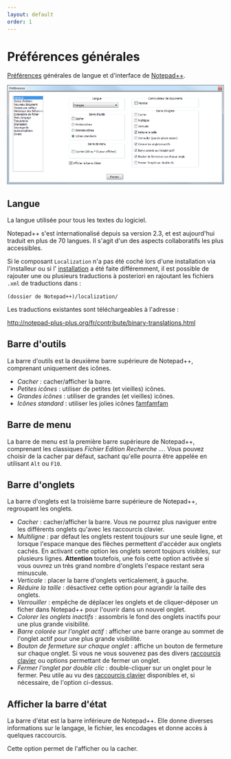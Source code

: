 ```yaml
---
layout: default
order: 1
---
```

# Préférences générales

[Préférences](preferences.md) générales de langue et d'interface de [Notepad++](notepad++.md).

![Interface](/images/preferences/01_general.png)

## Langue

La langue utilisée pour tous les textes du logiciel.

Notepad++ s'est internationalisé depuis sa version 2.3, et est aujourd'hui traduit en plus de 70 langues. Il s'agit d'un des aspects collaboratifs les plus accessibles.

Si le composant `Localization` n'a pas été coché lors d'une installation via l'installeur ou si l' [installation](installation.md) a été faite différemment, il est possible de rajouter une ou plusieurs traductions à posteriori en rajoutant les fichiers `.xml` de traductions dans :

    (dossier de Notepad++)/localization/

Les traductions existantes sont téléchargeables à l'adresse :

<http://notepad-plus-plus.org/fr/contribute/binary-translations.html>

## Barre d'outils

La barre d'outils est la deuxième barre supérieure de Notepad++, comprenant uniquement des icônes.

- *Cacher* : cacher/afficher la barre.
- *Petites icônes* : utiliser de petites (et vieilles) icônes.
- *Grandes icônes* : utiliser de grandes (et vieilles) icônes.
- *Icônes standard* : utiliser les jolies icônes [famfamfam](http://famfamfam.com)

## Barre de menu

La barre de menu est la première barre supérieure de Notepad++, comprenant les classiques *Fichier Edition Recherche ...*. Vous pouvez choisir de la cacher par défaut, sachant qu'elle pourra être appelée en utilisant `Alt` ou `F10`.

## Barre d'onglets

La barre d'onglets est la troisième barre supérieure de Notepad++, regroupant les onglets.

- *Cacher* : cacher/afficher la barre. Vous ne pourrez plus naviguer entre les différents onglets qu'avec les raccourcis clavier.
- *Multiligne* : par défaut les onglets restent toujours sur une seule ligne, et lorsque l'espace manque des flèches permettent d'accéder aux onglets cachés. En activant cette option les onglets seront toujours visibles, sur plusieurs lignes. **Attention** toutefois, une fois cette option activée si vous ouvrez un très grand nombre d'onglets l'espace restant sera minuscule.
- *Verticale* : placer la barre d'onglets verticalement, à gauche.
- *Réduire la taille* : désactivez cette option pour agrandir la taille des onglets.
- *Verrouiller* : empêche de déplacer les onglets et de cliquer-déposer un ficher dans Notepad++ pour l'ouvrir dans un nouvel onglet.
- *Colorer les onglets inactifs* : assombris le fond des onglets inactifs pour une plus grande visibilité.
- *Barre colorée sur l'onglet actif* : afficher une barre orange au sommet de l'onglet actif pour une plus grande visibilité.
- *Bouton de fermeture sur chaque onglet* : affiche un bouton de fermeture sur chaque onglet. Si vous ne vous souvenez pas des divers [raccourcis clavier](raccourcis-clavier.md) ou options permettant de fermer un onglet.
- *Fermer l'onglet par double clic* : double-cliquer sur un onglet pour le fermer. Peu utile au vu des [raccourcis clavier](raccourcis-clavier.md) disponibles et, si nécessaire, de l'option ci-dessus.

## Afficher la barre d'état

La barre d'état est la barre inférieure de Notepad++. Elle donne diverses informations sur le langage, le fichier, les encodages et donne accès à quelques raccourcis.

Cette option permet de l'afficher ou la cacher.
